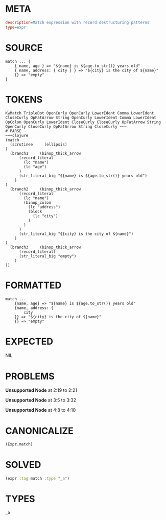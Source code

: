 # META
~~~ini
description=Match expression with record destructuring patterns
type=expr
~~~
# SOURCE
~~~roc
match ... {
    { name, age } => "${name} is ${age.to_str()} years old"
    { name, address: { city } } => "${city} is the city of ${name}"
    {} => "empty"
}
~~~
# TOKENS
~~~text
KwMatch TripleDot OpenCurly OpenCurly LowerIdent Comma LowerIdent CloseCurly OpFatArrow String OpenCurly LowerIdent Comma LowerIdent OpColon OpenCurly LowerIdent CloseCurly CloseCurly OpFatArrow String OpenCurly CloseCurly OpFatArrow String CloseCurly ~~~
# PARSE
~~~clojure
(match
  (scrutinee     (ellipsis)
)
  (branch1     (binop_thick_arrow
      (record_literal
        (lc "name")
        (lc "age")
      )
      (str_literal_big "${name} is ${age.to_str()} years old")
    )
)
  (branch2     (binop_thick_arrow
      (record_literal
        (lc "name")
        (binop_colon
          (lc "address")
          (block
            (lc "city")
          )
        )
      )
      (str_literal_big "${city} is the city of ${name}")
    )
)
  (branch3     (binop_thick_arrow
      (record_literal)
      (str_literal_big "empty")
    )
))
~~~
# FORMATTED
~~~roc
match ...
	{name, age} => "${name} is ${age.to_str()} years old"
	{name, address: {
		city
	}} => "${city} is the city of ${name}"
	{} => "empty"
~~~
# EXPECTED
NIL
# PROBLEMS
**Unsupported Node**
at 2:19 to 2:21

**Unsupported Node**
at 3:5 to 3:32

**Unsupported Node**
at 4:8 to 4:10

# CANONICALIZE
~~~clojure
(Expr.match)
~~~
# SOLVED
~~~clojure
(expr :tag match :type "_a")
~~~
# TYPES
~~~roc
_a
~~~

